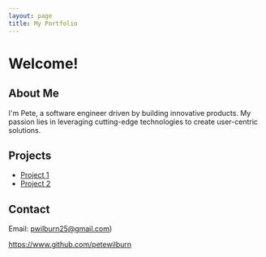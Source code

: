 ```yaml
---
layout: page
title: My Portfolio
---
```


# Welcome!

## About Me

I'm Pete, a software engineer driven by building innovative products. My passion lies in leveraging cutting-edge technologies to create user-centric solutions.

## Projects

*   [Project 1](https://example.com/project1)
*   [Project 2](https://example.com/project2)

## Contact

Email: pwilburn25@gmail.com)

https://www.github.com/petewilburn
